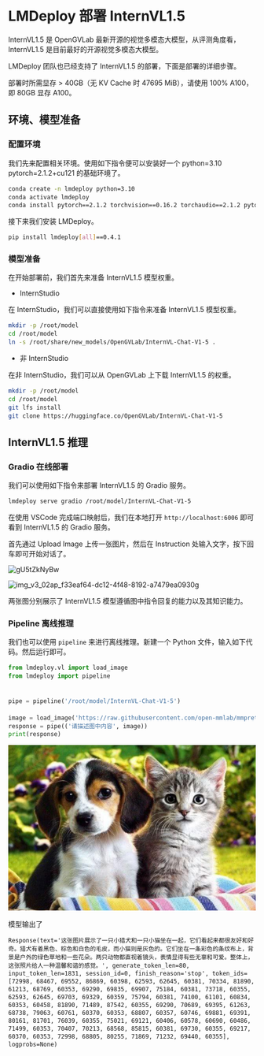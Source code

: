 # LMDeploy 部署 InternVL1.5

InternVL1.5 是 OpenGVLab 最新开源的视觉多模态大模型，从评测角度看，InternVL1.5 是目前最好的开源视觉多模态大模型。

LMDeploy 团队也已经支持了 InternVL1.5 的部署，下面是部署的详细步骤。

部署时所需显存 > 40GB（无 KV Cache 时 47695 MiB），请使用 100% A100，即 80GB 显存 A100。

## 环境、模型准备

### 配置环境

我们先来配置相关环境。使用如下指令便可以安装好一个 python=3.10 pytorch=2.1.2+cu121 的基础环境了。

```bash
conda create -n lmdeploy python=3.10
conda activate lmdeploy
conda install pytorch==2.1.2 torchvision==0.16.2 torchaudio==2.1.2 pytorch-cuda=12.1 -c pytorch -c nvidia
```

接下来我们安装 LMDeploy。

```bash
pip install lmdeploy[all]==0.4.1
```

### 模型准备

在开始部署前，我们首先来准备 InternVL1.5 模型权重。

- InternStudio

在 InternStudio，我们可以直接使用如下指令来准备 InternVL1.5 模型权重。

```bash
mkdir -p /root/model
cd /root/model
ln -s /root/share/new_models/OpenGVLab/InternVL-Chat-V1-5 .
```

- 非 InternStudio

在非 InternStudio，我们可以从 OpenGVLab 上下载 InternVL1.5 的权重。

```bash
mkdir -p /root/model
cd /root/model
git lfs install
git clone https://huggingface.co/OpenGVLab/InternVL-Chat-V1-5
```

## InternVL1.5 推理

### Gradio 在线部署

我们可以使用如下指令来部署 InternVL1.5 的 Gradio 服务。

```bash
lmdeploy serve gradio /root/model/InternVL-Chat-V1-5
```

在使用 VSCode 完成端口映射后，我们在本地打开 `http://localhost:6006` 即可看到 InternVL1.5 的 Gradio 服务。

首先通过 Upload Image 上传一张图片，然后在 Instruction 处输入文字，按下回车即可开始对话了。

![gU5tZkNyBw](https://github.com/SmartFlowAI/LLM-Tutorial/assets/75657629/2747908e-2c0e-4191-ba46-b540f0c73c77)

![img_v3_02ap_f33eaf64-dc12-4f48-8192-a7479ea0930g](https://github.com/SmartFlowAI/LLM-Tutorial/assets/75657629/59c8e712-9d59-4d3d-b26a-ad509682f29d)

两张图分别展示了 InternVL1.5 模型遵循图中指令回复的能力以及其知识能力。

### Pipeline 离线推理

我们也可以使用 `pipeline` 来进行离线推理。新建一个 Python 文件，输入如下代码。然后运行即可。

```python
from lmdeploy.vl import load_image
from lmdeploy import pipeline


pipe = pipeline('/root/model/InternVL-Chat-V1-5')

image = load_image('https://raw.githubusercontent.com/open-mmlab/mmpretrain/main/demo/cat-dog.png')
response = pipe(('请描述图中内容', image))
print(response)
```

![cat-dog](https://raw.githubusercontent.com/open-mmlab/mmpretrain/main/demo/cat-dog.png)

模型输出了

```text
Response(text='这张图片展示了一只小猎犬和一只小猫坐在一起，它们看起来都很友好和好奇。猎犬有着黑色、棕色和白色的毛皮，而小猫则是灰色的。它们坐在一条彩色的条纹布上，背景是户外的绿色草地和一些花朵。两只动物都直视着镜头，表情显得有些无辜和可爱。整体上，这张照片给人一种温馨和谐的感觉。', generate_token_len=80, input_token_len=1831, session_id=0, finish_reason='stop', token_ids=[72998, 68467, 69552, 86869, 60398, 62593, 62645, 60381, 70334, 81890, 61213, 68769, 60353, 69290, 69835, 69907, 75184, 60381, 73718, 60355, 62593, 62645, 69703, 69329, 60359, 75794, 60381, 74100, 61101, 60834, 60353, 60458, 81890, 71489, 87542, 60355, 69290, 70689, 69395, 61263, 68738, 79063, 60761, 60370, 60353, 68807, 60357, 60746, 69881, 69391, 80161, 81701, 76039, 60355, 75021, 69121, 60406, 60578, 60690, 60486, 71499, 60353, 70407, 70213, 68568, 85815, 60381, 69730, 60355, 69217, 60370, 60353, 72998, 68805, 80255, 71869, 71232, 69440, 60355], logprobs=None)
```